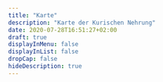 ```yaml
---
title: "Karte"
description: "Karte der Kurischen Nehrung"
date: 2020-07-28T16:51:27+02:00
draft: true
displayInMenu: false
displayInList: false
dropCap: false
hideDescription: true
---
```

